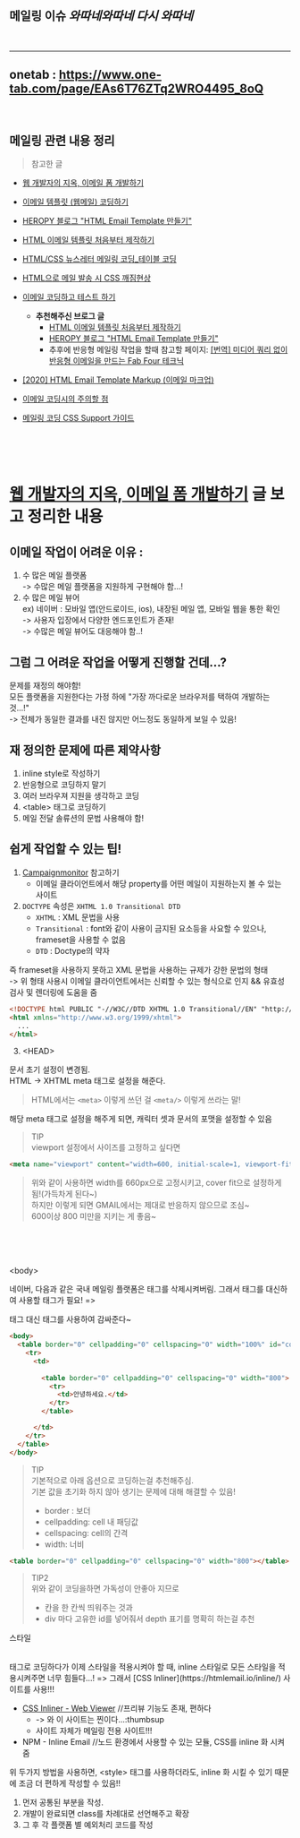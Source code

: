 ## 메일링 이슈 _와따네와따네 다시 와따네_

<br>

----
onetab : https://www.one-tab.com/page/EAs6T76ZTq2WRO4495_8oQ
----

<br>

## 메일링 관련 내용 정리

> 참고한 글

- [웹 개발자의 지옥, 이메일 폼 개발하기](https://vallista.kr/2019/12/27/%EC%9B%B9-%EA%B0%9C%EB%B0%9C%EC%9E%90%EC%9D%98-%EC%A7%80%EC%98%A5-%EC%9D%B4%EB%A9%94%EC%9D%BC-%ED%8F%BC-%EA%B0%9C%EB%B0%9C%ED%95%98%EA%B8%B0)
- [이메일 템플릿 (웹메일) 코딩하기](https://uxuiseok.postype.com/post/4696963)
- [HEROPY 블로그 "HTML Email Template 만들기"](https://heropy.blog/2018/12/30/html-email-template/)
- [HTML 이메일 템플릿 처음부터 제작하기](https://webdesign.tutsplus.com/ko/articles/build-an-html-email-template-from-scratch--webdesign-12770)
- [HTML/CSS 뉴스레터 메일링 코딩_테이블 코딩](https://m.blog.naver.com/PostView.naver?isHttpsRedirect=true&blogId=love_junim&logNo=220382028113)
- [HTML으로 메일 발송 시 CSS 깨짐현상](https://ojava.tistory.com/111)
- [이메일 코딩하고 테스트 하기](https://worker-k.tistory.com/entry/%EC%9D%B4%EB%A9%94%EC%9D%BC-%EC%BD%94%EB%94%A9%ED%95%98%EA%B3%A0-%ED%85%8C%EC%8A%A4%ED%8A%B8-%ED%95%98%EA%B8%B0)
	- **추천해주신 브로그 글**
		- [HTML 이메일 템플릿 처음부터 제작하기](https://webdesign.tutsplus.com/ko/articles/build-an-html-email-template-from-scratch--webdesign-12770)
		- [HEROPY 블로그 "HTML Email Template 만들기"](https://heropy.blog/2018/12/30/html-email-template/)
		- 추후에 반응형 메일링 작업을 할때 참고할 페이지: [[번역] 미디어 쿼리 없이 반응형 이메일을 만드는 Fab Four 테크닉](https://d0gf00t.tistory.com/17)

- [[2020] HTML Email Template Markup (이메일 마크업)](https://zinee-world.tistory.com/539)
- [이메일 코딩시의 주의할 점](https://webclub.tistory.com/103)
- [메일링 코딩 CSS Support 가이드](https://minitoy.tistory.com/671)

<br>
<br>
<br>


# [웹 개발자의 지옥, 이메일 폼 개발하기](https://vallista.kr/2019/12/27/%EC%9B%B9-%EA%B0%9C%EB%B0%9C%EC%9E%90%EC%9D%98-%EC%A7%80%EC%98%A5-%EC%9D%B4%EB%A9%94%EC%9D%BC-%ED%8F%BC-%EA%B0%9C%EB%B0%9C%ED%95%98%EA%B8%B0) 글 보고 정리한 내용

## 이메일 작업이 어려운 이유 : 
1. 수 많은 메일 플랫폼   
-> 수많은 메일 플랫폼을 지원하게 구현해야 함...!
2. 수 많은 메일 뷰어  
ex) 네이버 : 모바일 앱(안드로이드, ios), 내장된 메일 앱, 모바일 웹을 통한 확인   
-> 사용자 입장에서 다양한 엔드포인트가 존재!   
-> 수많은 메일 뷰어도 대응해야 함..!   


## 그럼 그 어려운 작업을 어떻게 진행할 건데...?

문제를 재정의 해야함!    
모든 플랫폼을 지원한다는 가정 하에 "가장 까다로운 브라우저를 택하여 개발하는 것...!"   
-> 전체가 동일한 결과를 내진 않지만 어느정도 동일하게 보일 수 있음!   


## 재 정의한 문제에 따른 제약사항

1. inline style로 작성하기
2. 반응형으로 코딩하지 말기
3. 여러 브라우져 지원을 생각하고 코딩
4. \<table\> 태그로 코딩하기
5. 메일 전달 솔류션의 문법 사용해야 함!   


## 쉽게 작업할 수 있는 팁!   

1. [Campaignmonitor](https://www.campaignmonitor.com/css/style-element/style-in-head/) 참고하기
	- 이메일 클라이언트에서 해당 property를 어떤 메일이 지원하는지 볼 수 있는 사이트
2. `DOCTYPE` 속성은 `XHTML 1.0 Transitional DTD`
	- `XHTML` : XML 문법을 사용
	- `Transitional` : font와 같이 사용이 금지된 요소등을 사요할 수 있으나, frameset을 사용할 수 없음
	- `DTD` : Doctype의 약자

즉 frameset을 사용하지 못하고 XML 문법을 사용하는 규제가 강한 문법의 형태   
-> 위 형태 사용시 이메일 클라이언트에서는 신뢰할 수 있는 형식으로 인지 && 유효성 검사 및 렌더링에 도움을 줌

```HTML
<!DOCTYPE html PUBLIC "-//W3C//DTD XHTML 1.0 Transitional//EN" "http://www.w3.org/TR/xhtml1/DTD/xhtml1-transitional.dtd">
<html xmlns="http://www.w3.org/1999/xhtml">
  ...
</html>
```

3. \<HEAD\>

문서 초기 설정이 변경됨.   
HTML -> XHTML meta 태그로 설정을 해준다.  
> HTML에서는 `<meta>` 이렇게 쓰던 걸 `<meta/>` 이렇게 쓰라는 말!   

해당 meta 태그로 설정을 해주게 되면, 캐릭터 셋과 문서의 포맷을 설정할 수 있음


> TIP   
viewport 설정에서 사이즈를 고정하고 싶다면   
```HTML
<meta name="viewport" content="width=600, initial-scale=1, viewport-fit=cover"/>
```    
> 위와 같이 사용하면 width를 660px으로 고정시키고, cover fit으로 설정하게 됨!(가득차게 된다~)   
하지만 이렇게 되면 GMAIL에서는 제대로 반응하지 않으므로 조심~   
600이상 800 미만을 지키는 게 좋음~

<br>
<br>
<br>

\<body\>

네이버, 다음과 같은 국내 메일링 플랫폼은 <body> 태그를 삭제시켜버림.
그래서 <body> 태그를 대신하여 사용할 태그가 필요!
=> <div> 태그 대신 <table> 태그를 사용하여 감싸준다~


```HTML
<body>
  <table border="0" cellpadding="0" cellspacing="0" width="100%" id="container">
    <tr>
      <td>
        
        <table border="0" cellpadding="0" cellspacing="0" width="800">
          <tr>
            <td>안녕하세요.</td>
          </tr>
        </table>

      </td>
    </tr>
  </table>
</body>
```


> TIP   
기본적으로 아래 옵션으로 코딩하는걸 추천해주심.   
기본 값을 초기화 하지 않아 생기는 문제에 대해 해결할 수 있음!     
> - border : 보더   
> - cellpadding: cell 내 패딩값   
> - cellspacing: cell의 간격   
> - width: 너비   

```HTML
<table border="0" cellpadding="0" cellspacing="0" width="800"></table>
```

> TIP2   
위와 같이 코딩을하면 가독성이 안좋아 지므로   
> - 칸을 한 칸씩 띄워주는 것과   
> - div 마다 고유한 id를 넣어줘서 depth 표기를 명확히 하는걸 추천





스타일

<table> 태그로 코딩하다가 이제 스타일을 적용시켜야 할 때, 
inline 스타일로 모든 스타일을 적용시켜주면 너무 힘들다...!
=> 그래서 [CSS Inliner](https://htmlemail.io/inline/) 사이트를 사용!!!

- [CSS Inliner - Web Viewer](https://htmlemail.io/inline/) //프리뷰 기능도 존재, 편하다 
  - -> 와 이 사이트는 찐이다...:thumbsup 
  - 사이트 자체가 메일링 전용 사이트!!!
- NPM - Inline Email //노드 환경에서 사용할 수 있는 모듈, CSS를 inline 화 시켜줌

위 두가지 방법을 사용하면, \<style\> 태그를 사용하더라도, inline 화 시킬 수 있기 때문에
조금 더 편하게 작성할 수 있음!!


1. 먼저 공통된 부분을 작성.
2. 개발이 완료되면 class를 차례대로 선언해주고 확장
3. 그 후 각 플랫폼 별 예외처리 코드를 작성